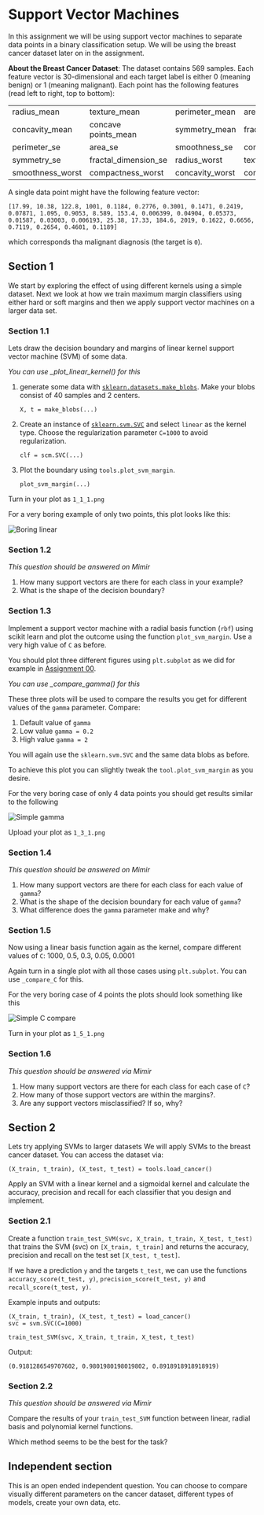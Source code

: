 # Support Vector Machines
In this assignment we will be using support vector machines to separate data points in a binary classification setup. We will be using the breast cancer dataset later on in the assignment.

**About the Breast Cancer Dataset**:
The dataset contains 569 samples. Each feature vector is 30-dimensional and each target label is either 0 (meaning benign) or 1 (meaning malignant). Each point has the following features (read left to right, top to bottom):

|||||||
| --- | --- | --- | --- | --- | --- |
| radius_mean | texture_mean | perimeter_mean | area_mean | smoothness_mean | compactness_mean |
| concavity_mean | concave points_mean | symmetry_mean | fractal_dimension_mean | radius_se | texture_se
| perimeter_se | area_se | smoothness_se | compactness_se | concavity_se | concave points_se |
| symmetry_se | fractal_dimension_se | radius_worst | texture_worst | perimeter_worst | area_worst |
| smoothness_worst | compactness_worst | concavity_worst | concave points_worst | symmetry_worst | fractal_dimension_worst |

A single data point might have the following feature vector:

`[17.99, 10.38, 122.8, 1001, 0.1184, 0.2776, 0.3001, 0.1471, 0.2419, 0.07871, 1.095, 0.9053, 8.589, 153.4, 0.006399, 0.04904, 0.05373, 0.01587, 0.03003, 0.006193, 25.38, 17.33, 184.6, 2019, 0.1622, 0.6656, 0.7119, 0.2654, 0.4601, 0.1189]`

which corresponds tha malignant diagnosis (the target is `0`).


## Section 1
We start by exploring the effect of using different kernels using a simple dataset. Next we look at how we train maximum margin classifiers using either hard or soft margins and then we apply support vector machines on a larger data set.

### Section 1.1
Lets draw the decision boundary and margins of linear kernel support vector machine (SVM) of some data.

*You can use _plot_linear_kernel() for this*

1. generate some data with [`sklearn.datasets.make_blobs`](https://scikit-learn.org/stable/modules/generated/sklearn.datasets.make_blobs.html). Make your blobs consist of 40 samples and 2 centers.
    ```
    X, t = make_blobs(...)
    ```
2. Create an instance of [`sklearn.svm.SVC`](https://scikit-learn.org/stable/modules/generated/sklearn.svm.SVC.html) and select `linear` as the kernel type. Choose the regularization parameter `C=1000` to avoid regularization.
    ```
    clf = scm.SVC(...)
    ```
3. Plot the boundary using `tools.plot_svm_margin`.
    ```
    plot_svm_margin(...)
    ```
Turn in your plot as `1_1_1.png`

For a very boring example of only two points, this plot looks like this:

![Boring linear](images/simple_linear.png)



### Section 1.2
*This question should be answered on Mimir*

1. How many support vectors are there for each class in your example?
2. What is the shape of the decision boundary?

### Section 1.3
Implement a support vector machine with a radial basis function (`rbf`) using scikit learn and plot the outcome using the function `plot_svm_margin`. Use a very high value of `C` as before.

You should plot three different figures using `plt.subplot` as we did for example in [Assignment 00](../00_introduction/README.md).

*You can use _compare_gamma() for this*

These three plots will be used to compare the results you get for different values of the `gamma` parameter. Compare:
1. Default value of `gamma`
2. Low value `gamma = 0.2`
3. High value `gamma = 2`

You will again use the `sklearn.svm.SVC` and the same data blobs as before.

To achieve this plot you can slightly tweak the `tool.plot_svm_margin` as you desire.

For the very boring case of only 4 data points you should get results similar to the following

![Simple gamma](images/simple_gamma_compare.png)

Upload your plot as `1_3_1.png`

### Section 1.4
*This question should be answered on Mimir*

1. How many support vectors are there for each class for each value of `gamma`?
2. What is the shape of the decision boundary for each value of `gamma`?
3. What difference does the `gamma` parameter make and why?


### Section 1.5
Now using a linear basis function again as the kernel, compare different values of `C`: 1000, 0.5, 0.3, 0.05, 0.0001

Again turn in a single plot with all those cases using `plt.subplot`. You can use `_compare_C` for this.

For the very boring case of 4 points the plots should look something like this

![Simple C compare](images/simple_c_compare.png)

Turn in your plot as `1_5_1.png`

### Section 1.6
*This question should be answered via Mimir*

1. How many support vectors are there for each class for each case of `C`?
2. How many of those support vectors are within the margins?.
3. Are any support vectors misclassified? If so, why?


## Section 2
Lets try applying SVMs to larger datasets We will apply SVMs to the breast cancer dataset. You can access the dataset via:

```
(X_train, t_train), (X_test, t_test) = tools.load_cancer()
```

Apply an SVM with a linear kernel and a sigmoidal kernel and calculate the accuracy, precision and recall for each classifier that you design and implement.

### Section 2.1
Create a function `train_test_SVM(svc, X_train, t_train, X_test, t_test)` that trains the SVM (svc) on `[X_train, t_train]` and returns the accuracy, precision and recall on the test set `[X_test, t_test]`.

If we have a prediction `y` and the targets `t_test`, we can use the functions `accuracy_score(t_test, y)`, `precision_score(t_test, y)` and `recall_score(t_test, y)`.

Example inputs and outputs:
```
(X_train, t_train), (X_test, t_test) = load_cancer()
svc = svm.SVC(C=1000)

train_test_SVM(svc, X_train, t_train, X_test, t_test)
```
Output:
```
(0.9181286549707602, 0.9801980198019802, 0.8918918918918919)
```

### Section 2.2
*This question should be answered via Mimir*

Compare the results of your `train_test_SVM` function between linear, radial basis and polynomial kernel functions.

Which method seems to be the best for the task?


## Independent section
This is an open ended independent question. You can choose to compare visually different parameters on the cancer dataset, different types of models, create your own data, etc.